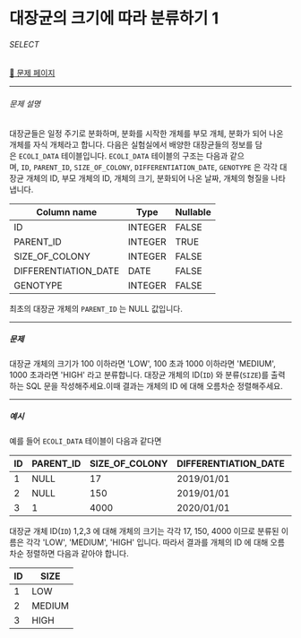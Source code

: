 # 대장균의 크기에 따라 분류하기 1

###### SELECT

[:link: 문제 페이지](https://school.programmers.co.kr/learn/courses/30/lessons/299307)

---

###### 문제 설명

대장균들은 일정 주기로 분화하며, 분화를 시작한 개체를 부모 개체, 분화가 되어 나온 개체를 자식 개체라고 합니다.
다음은 실험실에서 배양한 대장균들의 정보를 담은 `ECOLI_DATA` 테이블입니다. `ECOLI_DATA` 테이블의 구조는 다음과 같으며, `ID`, `PARENT_ID`, `SIZE_OF_COLONY`, `DIFFERENTIATION_DATE`, `GENOTYPE` 은 각각 대장균 개체의 ID, 부모 개체의 ID, 개체의 크기, 분화되어 나온 날짜, 개체의 형질을 나타냅니다.

| Column name          | Type    | Nullable |
| -------------------- | ------- | -------- |
| ID                   | INTEGER | FALSE    |
| PARENT_ID            | INTEGER | TRUE     |
| SIZE_OF_COLONY       | INTEGER | FALSE    |
| DIFFERENTIATION_DATE | DATE    | FALSE    |
| GENOTYPE             | INTEGER | FALSE    |

최초의 대장균 개체의 `PARENT_ID` 는 NULL 값입니다.

---

##### 문제

대장균 개체의 크기가 100 이하라면 'LOW', 100 초과 1000 이하라면 'MEDIUM', 1000 초과라면 'HIGH' 라고 분류합니다. 대장균 개체의 ID(`ID`) 와 분류(`SIZE`)를 출력하는 SQL 문을 작성해주세요.이때 결과는 개체의 ID 에 대해 오름차순 정렬해주세요.

---

##### 예시

예를 들어 `ECOLI_DATA` 테이블이 다음과 같다면

| ID  | PARENT_ID | SIZE_OF_COLONY | DIFFERENTIATION_DATE | GENOTYPE |
| --- | --------- | -------------- | -------------------- | -------- |
| 1   | NULL      | 17             | 2019/01/01           | 5        |
| 2   | NULL      | 150            | 2019/01/01           | 3        |
| 3   | 1         | 4000           | 2020/01/01           | 4        |

대장균 개체 ID(`ID`) 1,2,3 에 대해 개체의 크기는 각각 17, 150, 4000 이므로 분류된 이름은 각각 'LOW', 'MEDIUM', 'HIGH' 입니다. 따라서 결과를 개체의 ID 에 대해 오름차순 정렬하면 다음과 같아야 합니다.

| ID  | SIZE   |
| --- | ------ |
| 1   | LOW    |
| 2   | MEDIUM |
| 3   | HIGH   |
